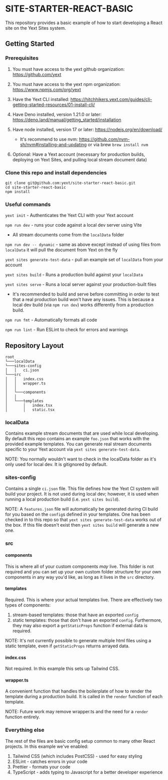 # SITE-STARTER-REACT-BASIC
This repository provides a basic example of how to start developing a React site on the Yext Sites system.

## Getting Started
### Prerequisites
1. You must have access to the yext github organization: https://github.com/yext
1. You must have access to the yext npm organization: https://www.npmjs.com/org/yext
1. Have the Yext CLI installed: https://hitchhikers.yext.com/guides/cli-getting-started-resources/01-install-cli/
1. Have Deno installed, version 1.21.0 or later: https://deno.land/manual/getting_started/installation
1. Have node installed, version 17 or later: https://nodejs.org/en/download/

    * It's recommend to use nvm: https://github.com/nvm-sh/nvm#installing-and-updating or via brew `brew install nvm`
1. Optional: Have a Yext account (necessary for production builds, deploying on Yext Sites, and pulling local stream document data)

### Clone this repo and install dependencies
```shell
git clone git@github.com:yext/site-starter-react-basic.git
cd site-starter-react-basic
npm install
```

### Useful commands
`yext init` - Authenticates the Yext CLI with your Yext account

`npm run dev` - runs your code against a local dev server using Vite
* All stream documents come from the `localData` folder

`npm run dev -- dynamic` - same as above except instead of using files from `localData` it will pull the document from Yext on the fly

`yext sites generate-test-data` - pull an example set of `localData` from your account

`yext sites build` - Runs a production build against your `localData`

`yext sites serve` - Runs a local server against your production-built files

* It's recommended to build and serve before committing in order to test that a real production build won't have any issues. This is because a local dev build (via `npm run dev`) works differently from a production build.

`npm run fmt` - Automatically formats all code

`npm run lint` - Run ESLint to check for errors and warnings

## Repository Layout
```
root
└───localData
└───sites-config
│   │   ci.json
└───src
│   │   index.css
│   │   wrapper.ts
│   │
│   └───components
│   │
│   └───templates
│       │   index.tsx
│       │   static.tsx
```
### localData
Contains example stream documents that are used while local developing. By default this repo contains an example `foo.json` that works with the provided example templates. You can generate real stream documents specific to your Yext account via `yext sites generate-test-data`.

NOTE: You normally wouldn't want to check in the localData folder as it's only used for local dev. It is gitignored by default.

### sites-config
Contains a single `ci.json` file. This file defines how the Yext CI system will build your project. It is not used during local dev; however, it is used when running a local production build (i.e. `yext sites build`).

NOTE: A `features.json` file will automatically be generated during CI build for you based on the `config`s defined in your templates. One has been checked in to this repo so that `yext sites generate-test-data` works out of the box. If this file doesn't exist then `yext sites build` will generate a new one.

### src
#### components
This is where all of your custom components _may_ live. This folder is not required and you can set up your own custom folder structure for your own components in any way you'd like, as long as it lives in the `src` directory.

#### templates
Required. This is where your actual templates live. There are effectively two types of components:

1. stream-based templates: those that have an exported `config`
1. static templates: those that don't have an exported `config`. Furthermore, they may also export a `getStaticProps` function if external data is required.

NOTE: It's not currently possible to generate multiple html files using a static template, even if `getStaticProps` returns arrayed data.

#### index.css
Not required. In this example this sets up Tailwind CSS.

#### wrapper.ts
A convenient function that handles the boilerplate of how to render the template during a production build. It is called in the `render` function of each template.

NOTE: Future work may remove wrapper.ts and the need for a `render` function entirely.

### Everything else
The rest of the files are basic config setup common to many other React projects. In this example we've enabled:

1. Tailwind CSS (which includes PostCSS) - used for easy styling
1. ESLint - catches errors in your code
1. Prettier - formats your code
1. TypeScript - adds typing to Javascript for a better developer experience

